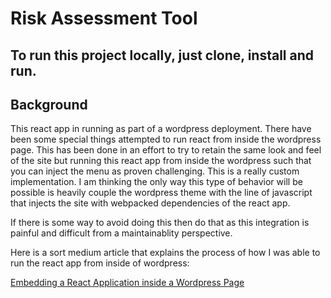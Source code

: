 # Risk Assessment Tool

To run this project locally, just clone, install and run.  
---
## Background

This react app in running as part of a wordpress deployment.  There have been some special things attempted to run react from inside the wordpress page.  This has been done in an effort to try to retain the same look and feel of the site but running this react app from inside the wordpress such that you can inject the menu as proven challenging.  This is a really custom implementation.  I am thinking the only way this type of behavior will be possible is heavily couple the wordpress theme with the line of javascript that injects the site with webpacked dependencies of the react app.  

If there is some way to avoid doing this then do that as this integration is painful and difficult from a maintainablity perspective. 

Here is a sort medium article that explains the process of how I was able to run the react app from inside of wordpress:

[Embedding a React Application inside a Wordpress Page](https://medium.com/@CodeCareerCoach/react-app-inside-a-wordpress-page-or-post-4c7d38181b3d)


